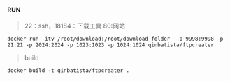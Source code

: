 #### RUN
> 22：ssh，18184：下载工具 80:网站
```
docker run -itv /root/download:/root/download_folder  -p 9998:9998 -p 21:21 -p 2024:2024 -p 1023:1023 -p 1024:1024 qinbatista/ftpcreater
```

> build

```
docker build -t qinbatista/ftpcreater .
```

